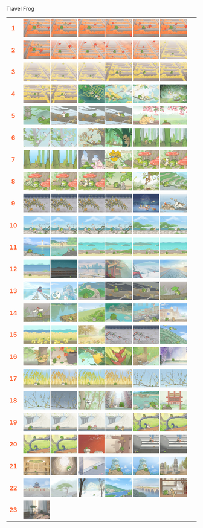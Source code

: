 Travel Frog
<table style="width: 100%; border-collapse: collapse;">
  <tr>
    <td style="width: 3%; font-size: 16px; font-weight: bold; color: #FF6536; text-align: center;">1</td>
    <td style="width: 97%; display: flex; flex-wrap: wrap;">
      <img src="1750033891546.png" style="width: 16%; height: auto; margin-bottom: 2px;">
      <img src="1747719841572.png" style="width: 16%; height: auto; margin-bottom: 2px;">
      <img src="1748499618366.png" style="width: 16%; height: auto; margin-bottom: 2px;">
      <img src="1746876784014.png" style="width: 16%; height: auto; margin-bottom: 2px;">
      <img src="1747968882161.png" style="width: 16%; height: auto; margin-bottom: 2px;">
      <img src="1746800005065.png" style="width: 16%; height: auto; margin-bottom: 2px;">
    </td>
  </tr>
  <tr>
    <td style="width: 3%; font-size: 16px; font-weight: bold; color: #FF6536; text-align: center;">2</td>
    <td style="width: 97%; display: flex; flex-wrap: wrap;">
      <img src="1746798192091.png" style="width: 16%; height: auto; margin-bottom: 2px;">
      <img src="1748499637094.png" style="width: 16%; height: auto; margin-bottom: 2px;">
      <img src="1748998605829.png" style="width: 16%; height: auto; margin-bottom: 2px;">
      <img src="1746800008946.png" style="width: 16%; height: auto; margin-bottom: 2px;">
      <img src="1746800001694.png" style="width: 16%; height: auto; margin-bottom: 2px;">
      <img src="1748499638793.png" style="width: 16%; height: auto; margin-bottom: 2px;">
    </td>
  </tr>
  <tr>
    <td style="width: 3%; font-size: 16px; font-weight: bold; color: #FF6536; text-align: center;">3</td>
    <td style="width: 97%; display: flex; flex-wrap: wrap;">
      <img src="1748998584950.png" style="width: 16%; height: auto; margin-bottom: 2px;">
      <img src="1746800015727.png" style="width: 16%; height: auto; margin-bottom: 2px;">
      <img src="1750033899836.png" style="width: 16%; height: auto; margin-bottom: 2px;">
      <img src="1748499629960.png" style="width: 16%; height: auto; margin-bottom: 2px;">
      <img src="1747010727901.png" style="width: 16%; height: auto; margin-bottom: 2px;">
      <img src="1748998597032.png" style="width: 16%; height: auto; margin-bottom: 2px;">
    </td>
  </tr>
  <tr>
    <td style="width: 3%; font-size: 16px; font-weight: bold; color: #FF6536; text-align: center;">4</td>
    <td style="width: 97%; display: flex; flex-wrap: wrap;">
      <img src="1746798217457.png" style="width: 16%; height: auto; margin-bottom: 2px;">
      <img src="1750033896389.png" style="width: 16%; height: auto; margin-bottom: 2px;">
      <img src="1746800014022.png" style="width: 16%; height: auto; margin-bottom: 2px;">
      <img src="1748998591709.png" style="width: 16%; height: auto; margin-bottom: 2px;">
      <img src="1746856981503.png" style="width: 16%; height: auto; margin-bottom: 2px;">
      <img src="1749430770786.png" style="width: 16%; height: auto; margin-bottom: 2px;">
    </td>
  </tr>
  <tr>
    <td style="width: 3%; font-size: 16px; font-weight: bold; color: #FF6536; text-align: center;">5</td>
    <td style="width: 97%; display: flex; flex-wrap: wrap;">
      <img src="1746799984421.png" style="width: 16%; height: auto; margin-bottom: 2px;">
      <img src="1748499603569.png" style="width: 16%; height: auto; margin-bottom: 2px;">
      <img src="1747814192380.png" style="width: 16%; height: auto; margin-bottom: 2px;">
      <img src="1747414879232.png" style="width: 16%; height: auto; margin-bottom: 2px;">
      <img src="1746795297185.png" style="width: 16%; height: auto; margin-bottom: 2px;">
      <img src="1746800057425.png" style="width: 16%; height: auto; margin-bottom: 2px;">
    </td>
  </tr>
  <tr>
    <td style="width: 3%; font-size: 16px; font-weight: bold; color: #FF6536; text-align: center;">6</td>
    <td style="width: 97%; display: flex; flex-wrap: wrap;">
      <img src="1748998593453.png" style="width: 16%; height: auto; margin-bottom: 2px;">
      <img src="1748499616521.png" style="width: 16%; height: auto; margin-bottom: 2px;">
      <img src="1746800010666.png" style="width: 16%; height: auto; margin-bottom: 2px;">
      <img src="1747010730828.png" style="width: 16%; height: auto; margin-bottom: 2px;">
      <img src="1749515787654.png" style="width: 16%; height: auto; margin-bottom: 2px;">
      <img src="1746798200455.png" style="width: 16%; height: auto; margin-bottom: 2px;">
    </td>
  </tr>
  <tr>
    <td style="width: 3%; font-size: 16px; font-weight: bold; color: #FF6536; text-align: center;">7</td>
    <td style="width: 97%; display: flex; flex-wrap: wrap;">
      <img src="1749430741147.png" style="width: 16%; height: auto; margin-bottom: 2px;">
      <img src="1746795323996.png" style="width: 16%; height: auto; margin-bottom: 2px;">
      <img src="1748499631956.png" style="width: 16%; height: auto; margin-bottom: 2px;">
      <img src="1747403813815.png" style="width: 16%; height: auto; margin-bottom: 2px;">
      <img src="1746795300340.png" style="width: 16%; height: auto; margin-bottom: 2px;">
      <img src="1747361170496.png" style="width: 16%; height: auto; margin-bottom: 2px;">
    </td>
  </tr>
  <tr>
    <td style="width: 3%; font-size: 16px; font-weight: bold; color: #FF6536; text-align: center;">8</td>
    <td style="width: 97%; display: flex; flex-wrap: wrap;">
      <img src="1747719859004.png" style="width: 16%; height: auto; margin-bottom: 2px;">
      <img src="1746800055806.png" style="width: 16%; height: auto; margin-bottom: 2px;">
      <img src="1747814199890.png" style="width: 16%; height: auto; margin-bottom: 2px;">
      <img src="1746800042644.png" style="width: 16%; height: auto; margin-bottom: 2px;">
      <img src="1749515789828.png" style="width: 16%; height: auto; margin-bottom: 2px;">
      <img src="1747814201803.png" style="width: 16%; height: auto; margin-bottom: 2px;">
    </td>
  </tr>
  <tr>
    <td style="width: 3%; font-size: 16px; font-weight: bold; color: #FF6536; text-align: center;">9</td>
    <td style="width: 97%; display: flex; flex-wrap: wrap;">
      <img src="1746798202958.png" style="width: 16%; height: auto; margin-bottom: 2px;">
      <img src="1746799988329.png" style="width: 16%; height: auto; margin-bottom: 2px;">
      <img src="1746800020883.png" style="width: 16%; height: auto; margin-bottom: 2px;">
      <img src="1748499612803.png" style="width: 16%; height: auto; margin-bottom: 2px;">
      <img src="1746795303005.png" style="width: 16%; height: auto; margin-bottom: 2px;">
      <img src="1746800003360.png" style="width: 16%; height: auto; margin-bottom: 2px;">
    </td>
  </tr>
  <tr>
    <td style="width: 3%; font-size: 16px; font-weight: bold; color: #FF6536; text-align: center;">10</td>
    <td style="width: 97%; display: flex; flex-wrap: wrap;">
      <img src="1746799986513.png" style="width: 16%; height: auto; margin-bottom: 2px;">
      <img src="1747719838662.png" style="width: 16%; height: auto; margin-bottom: 2px;">
      <img src="1747211797175.png" style="width: 16%; height: auto; margin-bottom: 2px;">
      <img src="1746795316903.png" style="width: 16%; height: auto; margin-bottom: 2px;">
      <img src="1747612905454.png" style="width: 16%; height: auto; margin-bottom: 2px;">
      <img src="1747271206205.png" style="width: 16%; height: auto; margin-bottom: 2px;">
    </td>
  </tr>
  <tr>
    <td style="width: 3%; font-size: 16px; font-weight: bold; color: #FF6536; text-align: center;">11</td>
    <td style="width: 97%; display: flex; flex-wrap: wrap;">
      <img src="1746798188973.png" style="width: 16%; height: auto; margin-bottom: 2px;">
      <img src="1748499606387.png" style="width: 16%; height: auto; margin-bottom: 2px;">
      <img src="1746800027505.png" style="width: 16%; height: auto; margin-bottom: 2px;">
      <img src="1746800030814.png" style="width: 16%; height: auto; margin-bottom: 2px;">
      <img src="1747403808477.png" style="width: 16%; height: auto; margin-bottom: 2px;">
      <img src="1747183602208.png" style="width: 16%; height: auto; margin-bottom: 2px;">
    </td>
  </tr>
  <tr>
    <td style="width: 3%; font-size: 16px; font-weight: bold; color: #FF6536; text-align: center;">12</td>
    <td style="width: 97%; display: flex; flex-wrap: wrap;">
      <img src="1747814197910.png" style="width: 16%; height: auto; margin-bottom: 2px;">
      <img src="1748499599542.png" style="width: 16%; height: auto; margin-bottom: 2px;">
      <img src="1746800039345.png" style="width: 16%; height: auto; margin-bottom: 2px;">
      <img src="1747010733710.png" style="width: 16%; height: auto; margin-bottom: 2px;">
      <img src="1749515791485.png" style="width: 16%; height: auto; margin-bottom: 2px;">
      <img src="1746800025879.png" style="width: 16%; height: auto; margin-bottom: 2px;">
    </td>
  </tr>
  <tr>
    <td style="width: 3%; font-size: 16px; font-weight: bold; color: #FF6536; text-align: center;">13</td>
    <td style="width: 97%; display: flex; flex-wrap: wrap;">
      <img src="1746856978773.png" style="width: 16%; height: auto; margin-bottom: 2px;">
      <img src="1746800041063.png" style="width: 16%; height: auto; margin-bottom: 2px;">
      <img src="1746799981328.png" style="width: 16%; height: auto; margin-bottom: 2px;">
      <img src="1746800054123.png" style="width: 16%; height: auto; margin-bottom: 2px;">
      <img src="1746800012289.png" style="width: 16%; height: auto; margin-bottom: 2px;">
      <img src="1746800049271.png" style="width: 16%; height: auto; margin-bottom: 2px;">
    </td>
  </tr>
  <tr>
    <td style="width: 3%; font-size: 16px; font-weight: bold; color: #FF6536; text-align: center;">14</td>
    <td style="width: 97%; display: flex; flex-wrap: wrap;">
      <img src="1747096921178.png" style="width: 16%; height: auto; margin-bottom: 2px;">
      <img src="1746800029192.png" style="width: 16%; height: auto; margin-bottom: 2px;">
      <img src="1750033898058.png" style="width: 16%; height: auto; margin-bottom: 2px;">
      <img src="1748998595223.png" style="width: 16%; height: auto; margin-bottom: 2px;">
      <img src="1746800007049.png" style="width: 16%; height: auto; margin-bottom: 2px;">
      <img src="1746800034191.png" style="width: 16%; height: auto; margin-bottom: 2px;">
    </td>
  </tr>
  <tr>
    <td style="width: 3%; font-size: 16px; font-weight: bold; color: #FF6536; text-align: center;">15</td>
    <td style="width: 97%; display: flex; flex-wrap: wrap;">
      <img src="1748499610816.png" style="width: 16%; height: auto; margin-bottom: 2px;">
      <img src="1750033885809.png" style="width: 16%; height: auto; margin-bottom: 2px;">
      <img src="1746800050950.png" style="width: 16%; height: auto; margin-bottom: 2px;">
      <img src="1746800052607.png" style="width: 16%; height: auto; margin-bottom: 2px;">
      <img src="1746846404003.png" style="width: 16%; height: auto; margin-bottom: 2px;">
      <img src="1746795310193.png" style="width: 16%; height: auto; margin-bottom: 2px;">
    </td>
  </tr>
  <tr>
    <td style="width: 3%; font-size: 16px; font-weight: bold; color: #FF6536; text-align: center;">16</td>
    <td style="width: 97%; display: flex; flex-wrap: wrap;">
      <img src="1749291005228.png" style="width: 16%; height: auto; margin-bottom: 2px;">
      <img src="1746800022574.png" style="width: 16%; height: auto; margin-bottom: 2px;">
      <img src="1749291008082.png" style="width: 16%; height: auto; margin-bottom: 2px;">
      <img src="1746798224405.png" style="width: 16%; height: auto; margin-bottom: 2px;">
      <img src="1748499608692.png" style="width: 16%; height: auto; margin-bottom: 2px;">
      <img src="1746800032468.png" style="width: 16%; height: auto; margin-bottom: 2px;">
    </td>
  </tr>
  <tr>
    <td style="width: 3%; font-size: 16px; font-weight: bold; color: #FF6536; text-align: center;">17</td>
    <td style="width: 97%; display: flex; flex-wrap: wrap;">
      <img src="1746800047549.png" style="width: 16%; height: auto; margin-bottom: 2px;">
      <img src="1746800044261.png" style="width: 16%; height: auto; margin-bottom: 2px;">
      <img src="1748998604084.png" style="width: 16%; height: auto; margin-bottom: 2px;">
      <img src="1746799996258.png" style="width: 16%; height: auto; margin-bottom: 2px;">
      <img src="1746800035919.png" style="width: 16%; height: auto; margin-bottom: 2px;">
      <img src="1747719869292.png" style="width: 16%; height: auto; margin-bottom: 2px;">
    </td>
  </tr>
  <tr>
    <td style="width: 3%; font-size: 16px; font-weight: bold; color: #FF6536; text-align: center;">18</td>
    <td style="width: 97%; display: flex; flex-wrap: wrap;">
      <img src="1746799990038.png" style="width: 16%; height: auto; margin-bottom: 2px;">
      <img src="1748499614667.png" style="width: 16%; height: auto; margin-bottom: 2px;">
      <img src="1748998600648.png" style="width: 16%; height: auto; margin-bottom: 2px;">
      <img src="1747968884416.png" style="width: 16%; height: auto; margin-bottom: 2px;">
      <img src="1746799993406.png" style="width: 16%; height: auto; margin-bottom: 2px;">
      <img src="1748499633686.png" style="width: 16%; height: auto; margin-bottom: 2px;">
    </td>
  </tr>
  <tr>
    <td style="width: 3%; font-size: 16px; font-weight: bold; color: #FF6536; text-align: center;">19</td>
    <td style="width: 97%; display: flex; flex-wrap: wrap;">
      <img src="1748499624316.png" style="width: 16%; height: auto; margin-bottom: 2px;">
      <img src="1746800024241.png" style="width: 16%; height: auto; margin-bottom: 2px;">
      <img src="1746800000008.png" style="width: 16%; height: auto; margin-bottom: 2px;">
      <img src="1746800037722.png" style="width: 16%; height: auto; margin-bottom: 2px;">
      <img src="1750033889736.png" style="width: 16%; height: auto; margin-bottom: 2px;">
      <img src="1746798205317.png" style="width: 16%; height: auto; margin-bottom: 2px;">
    </td>
  </tr>
  <tr>
    <td style="width: 3%; font-size: 16px; font-weight: bold; color: #FF6536; text-align: center;">20</td>
    <td style="width: 97%; display: flex; flex-wrap: wrap;">
      <img src="1748998589615.png" style="width: 16%; height: auto; margin-bottom: 2px;">
      <img src="1747814195802.png" style="width: 16%; height: auto; margin-bottom: 2px;">
      <img src="1746798194808.png" style="width: 16%; height: auto; margin-bottom: 2px;">
      <img src="1750033887887.png" style="width: 16%; height: auto; margin-bottom: 2px;">
      <img src="1746800017406.png" style="width: 16%; height: auto; margin-bottom: 2px;">
      <img src="1746799991739.png" style="width: 16%; height: auto; margin-bottom: 2px;">
    </td>
  </tr>
  <tr>
    <td style="width: 3%; font-size: 16px; font-weight: bold; color: #FF6536; text-align: center;">21</td>
    <td style="width: 97%; display: flex; flex-wrap: wrap;">
      <img src="1746798226876.png" style="width: 16%; height: auto; margin-bottom: 2px;">
      <img src="1748998587706.png" style="width: 16%; height: auto; margin-bottom: 2px;">
      <img src="1746798222203.png" style="width: 16%; height: auto; margin-bottom: 2px;">
      <img src="1747719843881.png" style="width: 16%; height: auto; margin-bottom: 2px;">
      <img src="1746798220146.png" style="width: 16%; height: auto; margin-bottom: 2px;">
      <img src="1748499622503.png" style="width: 16%; height: auto; margin-bottom: 2px;">
    </td>
  </tr>
  <tr>
    <td style="width: 3%; font-size: 16px; font-weight: bold; color: #FF6536; text-align: center;">22</td>
    <td style="width: 97%; display: flex; flex-wrap: wrap;">
      <img src="1746800059053.png" style="width: 16%; height: auto; margin-bottom: 2px;">
      <img src="1747271201766.png" style="width: 16%; height: auto; margin-bottom: 2px;">
      <img src="1746798197559.png" style="width: 16%; height: auto; margin-bottom: 2px;">
      <img src="1750033893188.png" style="width: 16%; height: auto; margin-bottom: 2px;">
      <img src="1746800045882.png" style="width: 16%; height: auto; margin-bottom: 2px;">
      <img src="1746800019097.png" style="width: 16%; height: auto; margin-bottom: 2px;">
    </td>
  </tr>
  <tr>
    <td style="width: 3%; font-size: 16px; font-weight: bold; color: #FF6536; text-align: center;">23</td>
    <td style="width: 97%; display: flex; flex-wrap: wrap;">
      <img src="1746799998171.png" style="width: 16%; height: auto; margin-bottom: 2px;">
    </td>
  </tr>
</table>
